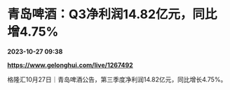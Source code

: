 # 青岛啤酒：Q3净利润14.82亿元，同比增4.75%

**2023-10-27 09:38**

**https://www.gelonghui.com/live/1267492**

格隆汇10月27日｜青岛啤酒公告，第三季度净利润14.82亿元，同比增长4.75%。